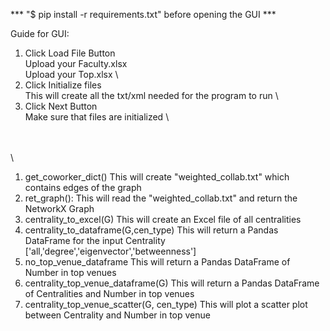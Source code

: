 *** "$ pip install -r requirements.txt" before opening the GUI ***

Guide for GUI:

1. Click Load File Button \
	Upload your Faculty.xlsx \
	Upload your Top.xlsx \
2. Click Initialize files \
	This will create all the txt/xml needed for the program to run \
3. Click Next Button \
	Make sure that files are initialized \ 



\
\
\




1. get_coworker_dict()
	This will create "weighted_collab.txt" which contains edges of the graph
2. ret_graph():
	This will read the "weighted_collab.txt" and return the NetworkX Graph
3. centrality_to_excel(G)
	This will create an Excel file of all centralities 
4. centrality_to_dataframe(G,cen_type)
	This will return a Pandas DataFrame for the input Centrality
	['all,'degree','eigenvector','betweenness']
5. no_top_venue_dataframe
	This will return a Pandas DataFrame of Number in top venues
6. centrality_top_venue_dataframe(G)
	This will return a Pandas DataFrame of Centralities and Number in top venues 
7. centrality_top_venue_scatter(G, cen_type)
	This will plot a scatter plot between Centrality and Number in top venue
